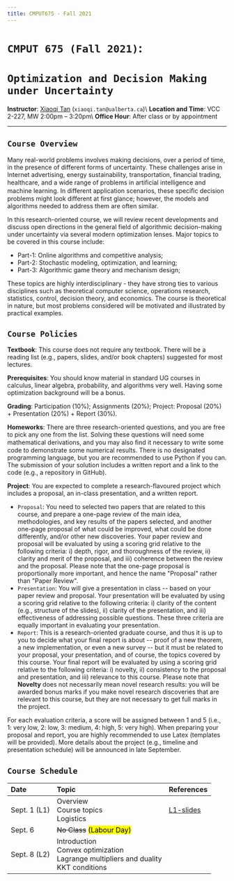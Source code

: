 ```yaml
---
title: CMPUT675 - Fall 2021
---
```


# `CMPUT 675 (Fall 2021)`:
# `Optimization and Decision Making under Uncertainty`

**Instructor**: [Xiaoqi Tan](/) (`xiaoqi.tan@ualberta.ca`)\\
**Location and Time**:  VCC 2-227, MW 2:00pm – 3:20pm\\
**Office Hour**: After class or by appointment

---


## `Course Overview`

Many real-world problems involves making decisions, over a period of time, in the presence of different forms of uncertainty. These challenges arise in Internet advertising, energy sustainability, transportation, financial trading, healthcare, and a wide range of problems in artiﬁcial intelligence and machine learning. In different application scenarios, these speciﬁc decision problems might look different at first glance; however, the models and algorithms needed to address them are often similar. 

In this research-oriented course, we will review recent developments and discuss open directions in the general field of algorithmic decision-making under uncertainty via several modern optimization lenses. Major topics to be covered in this course include:

- Part-1: Online algorithms and competitive analysis; 
- Part-2: Stochastic modeling, optimization, and learning; 
- Part-3: Algorithmic game theory and mechanism design;

These topics are highly interdisciplinary - they have strong ties to various disciplines such as theoretical computer science, operations research, statistics, control, decision theory, and economics. The course is theoretical in nature, but most problems considered will be motivated and illustrated by practical examples.


## `Course Policies`

**Textbook**: This course does not require any textbook. There will be a reading list (e.g., papers, slides, and/or book chapters) suggested for most lectures.

**Prerequisites**: You should know material in standard UG courses in calculus, linear algebra, probability, and algorithms very well. Having some optimization background will be a bonus. 

**Grading**: Participation (10%); Assignments (20%); Project: Proposal (20%) + Presentation (20%) + Report (30%).

**Homeworks**: There are three research-oriented questions, and you are free to pick any one from the list. Solving these questions will need some mathematical derivations, and you may also ﬁnd it necessary to write some code to demonstrate some numerical results. There is no designated programming language, but you are recommended to use Python if you can. The submission of your solution includes a written report and a link to the code (e.g., a repository in GitHub). 

**Project**: You are expected to complete a research-flavoured project  which includes a proposal, an in-class presentation, and a written report. 

- `Proposal`: You need to selected two papers that are related to this course, and prepare a one-page review of the main idea, methodologies, and key results of the papers selected, and another one-page proposal of what could be improved, what could be done differently, and/or other new discoveries. Your paper review and proposal will be evaluated by using a scoring grid relative to the following criteria: i) depth, rigor, and thoroughness of the review, ii) clarity and merit of the proposal, and iii) coherence between the review and the proposal. Please note that the one-page proposal is proportionally more important, and hence the name "Proposal" rather than "Paper Review".
- `Presentation`: You will give a presentation in class -- based on your paper review and proposal.  Your presentation will be evaluated by using a scoring grid relative to the following criteria: i) clarity of the content (e.g., structure of the slides), ii) clarity of the presentation, and iii) effectiveness of addressing possible questions. These three criteria are equally important in evaluating your presentation.
- `Report`: This is a research-oriented graduate course, and thus it is up to you to decide what your final report is about -- proof of a new theorem, a new implementation, or even a new survey -- but it must be related to your proposal, your presentation, and of course, the topics covered by this course. Your final report will be evaluated by using a scoring grid relative to the following criteria: i) novelty, ii) consistency to the proposal and presentation, and iii) relevance to this course. Please note that **Novelty** does not necessarily mean novel research results: you will be awarded bonus marks if you make novel research discoveries that are relevant to this course, but they are not necessary to get full marks in the project.

For each evaluation criteria, a score will be assigned between 1 and 5 (i.e., 1: very low, 2: low, 3: medium, 4: high, 5: very high). When preparing your proposal and report, you are highly recommended to use Latex (templates will be provided). More details about the project (e.g., timeline and presentation schedule) will be announced in late September.


## `Course Schedule` 



| Date            | Topic                                         |  References                 |
|:-------------   | :-----                                        |  :-----                   |
| Sept. 1 (L1)  | Overview <br> Course topics <br> Logistics    |     [L1-slides](https://drive.google.com/file/d/1lseXfLxfmbkPr6OKUkGehPhl5CuU1JwR/view?usp=sharing)                     |
| Sept. 6         | ~~No Class~~  <mark> (Labour Day)</mark>                      |                          |
| Sept. 8 (L2)    | Introduction <br> Convex optimization <br> Lagrange multipliers  and duality <br> KKT conditions          |   |